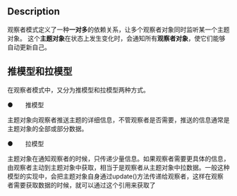 ## Description
观察者模式定义了一种**一对多**的依赖关系，让多个观察者对象同时监听某一个主题对象。
这个**主题对象**在状态上发生变化时，会通知所有**观察者对象**，使它们能够自动更新自己。

## 推模型和拉模型
在观察者模式中，又分为推模型和拉模型两种方式。

●　　推模型

主题对象向观察者推送主题的详细信息，不管观察者是否需要，推送的信息通常是主题对象的全部或部分数据。

●　　拉模型

主题对象在通知观察者的时候，只传递少量信息。如果观察者需要更具体的信息，由观察者主动到主题对象中获取，相当于是观察者从主题对象中拉数据。一般这种模型的实现中，会把主题对象自身通过update()方法传递给观察者，这样在观察者需要获取数据的时候，就可以通过这个引用来获取了